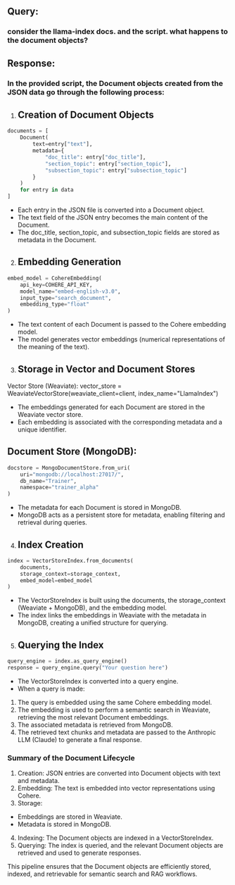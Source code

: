 
## Query: 
### consider the llama-index docs. and the script. what happens to the document objects?

## Response: 

### In the provided script, the Document objects created from the JSON data go through the following process:



1. ## Creation of Document Objects
```python
documents = [
    Document(
        text=entry["text"],
        metadata={
            "doc_title": entry["doc_title"],
            "section_topic": entry["section_topic"],
            "subsection_topic": entry["subsection_topic"]
        }
    )
    for entry in data
]
```
- Each entry in the JSON file is converted into a Document object.
- The text field of the JSON entry becomes the main content of the Document.
- The doc_title, section_topic, and subsection_topic fields are stored as metadata  in the Document.


2. ## Embedding Generation
``` python 
embed_model = CohereEmbedding(
    api_key=COHERE_API_KEY,
    model_name="embed-english-v3.0",
    input_type="search_document",
    embedding_type="float"
)
```
- The text content of each Document is passed to the Cohere embedding model.
- The model generates vector embeddings (numerical representations of the meaning of the text).


3. ## Storage in Vector and Document Stores

Vector Store (Weaviate):
vector_store = WeaviateVectorStore(weaviate_client=client, index_name="LlamaIndex")

- The embeddings generated for each Document are stored in the Weaviate vector store.
- Each embedding is associated with the corresponding metadata and a unique identifier.

##      Document Store (MongoDB):
```python
docstore = MongoDocumentStore.from_uri(
    uri="mongodb://localhost:27017/",
    db_name="Trainer",
    namespace="trainer_alpha"
)
```

- The metadata for each Document is stored in MongoDB.
- MongoDB acts as a persistent store for metadata, enabling filtering and retrieval during queries.

4. ## Index Creation
```python
index = VectorStoreIndex.from_documents(
    documents,
    storage_context=storage_context,
    embed_model=embed_model
)
```
- The VectorStoreIndex is built using the documents, the storage_context (Weaviate + MongoDB), and the embedding model.
- The index links the embeddings in Weaviate with the metadata in MongoDB, creating a unified structure for querying.


5. ## Querying the Index
```python
query_engine = index.as_query_engine()
response = query_engine.query("Your question here")
```

- The VectorStoreIndex is converted into a query engine.
- When a query is made:
1. The query is embedded using the same Cohere embedding model.
2. The embedding is used to perform a semantic search in Weaviate, retrieving the most relevant Document embeddings.
3. The associated metadata is retrieved from MongoDB.
4. The retrieved text chunks and metadata are passed to the Anthropic LLM (Claude) to generate a final response.


### Summary of the Document Lifecycle

1. Creation: JSON entries are converted into Document objects with text and metadata.
2. Embedding: The text is embedded into vector representations using Cohere.
3. Storage:
- Embeddings are stored in Weaviate.
- Metadata is stored in MongoDB.
4. Indexing: The Document objects are indexed in a VectorStoreIndex.
5. Querying: The index is queried, and the relevant Document objects are retrieved and used to generate responses.

This pipeline ensures that the Document objects are efficiently stored, indexed, and retrievable for semantic search and RAG workflows.